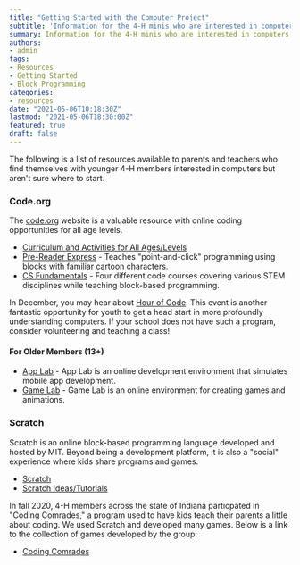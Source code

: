 ```yaml
---
title: "Getting Started with the Computer Project"
subtitle: 'Information for the 4-H minis who are interested in computers!'
summary: Information for the 4-H minis who are interested in computers!
authors:
- admin
tags:
- Resources
- Getting Started
- Block Programming
categories:
- resources
date: "2021-05-06T10:18:30Z"
lastmod: "2021-05-06T18:30:00Z"
featured: true
draft: false
---
```


The following is a list of resources available to parents and teachers who find themselves with younger 4-H members interested in computers but aren't sure where to start.

### Code.org

The [code.org](https://code.org) website is a valuable resource with online coding opportunities for all age levels.

* [Curriculum and Activities for All Ages/Levels](https://studio.code.org/courses?view=teacher)
* [Pre-Reader Express](https://studio.code.org/s/pre-express-2020) - Teaches "point-and-click" programming using blocks with familiar cartoon characters.
* [CS Fundamentals](https://code.org/educate/curriculum/elementary-school) - Four different code courses covering various STEM disciplines while teaching block-based programming.

In December, you may hear about [Hour of Code](https://hourofcode.com/us). This event is another fantastic opportunity for youth to get a head start in more profoundly understanding computers. If your school does not have such a program, consider volunteering and teaching a class!

#### For Older Members (13+)

* [App Lab](https://code.org/educate/applab) - App Lab is an online development environment that simulates mobile app development.
* [Game Lab](https://code.org/educate/gamelab) - Game Lab is an online environment for creating games and animations. 

### Scratch

Scratch is an online block-based programming language developed and hosted by MIT. Beyond being a development platform, it is also a "social" experience where kids share programs and games.

* [Scratch](https://scratch.mit.edu)
* [Scratch Ideas/Tutorials](https://scratch.mit.edu/ideas)

In fall 2020, 4-H members across the state of Indiana particpated in "Coding Comrades," a program used to have kids teach their parents a little about coding. We used Scratch and developed many games. Below is a link to the collection of games developed by the group:

* [Coding Comrades](https://scratch.mit.edu/studios/27872412/projects/)
